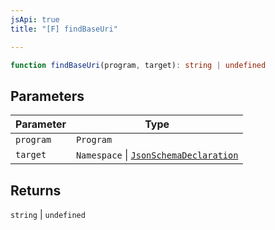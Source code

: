 ```yaml
---
jsApi: true
title: "[F] findBaseUri"

---
```

```ts
function findBaseUri(program, target): string | undefined
```

## Parameters

| Parameter | Type |
| ------ | ------ |
| `program` | `Program` |
| `target` | `Namespace` \| [`JsonSchemaDeclaration`](../type-aliases/JsonSchemaDeclaration.md) |

## Returns

`string` \| `undefined`
